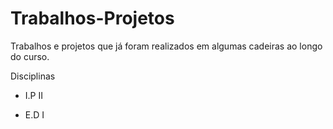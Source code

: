# Trabalhos-Projetos
Trabalhos e projetos que já foram realizados em algumas cadeiras ao longo do curso.

Disciplinas 
  
  - I.P II
  
  - E.D I
